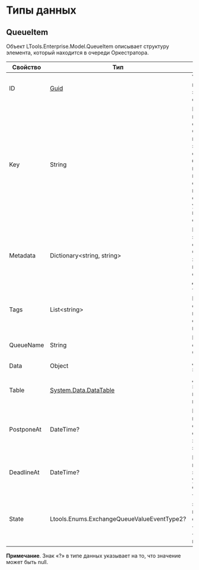 # Типы данных

## QueueItem

Объект LTools.Enterprise.Model.QueueItem описывает структуру элемента, который находится в очереди Оркестратора.


| Свойство    | Тип                                                             | Описание             |
| ----------- | --------------------------------------------------------------- | -------------------- |
| ID          | [Guid](https://docs.microsoft.com/ru-ru/dotnet/api/system.guid?view=net-6.0) | Уникальный идентификатор элемента очереди |
| Key         | String                                                          | Натуральный ключ элемента очереди. Содержательный идентификатор элемента очереди. Может быть глобальным в пределах очереди, в пределах всех очередей или уникальность может отсутствовать |
| Metadata    | Dictionary\<string, string>                                     | Метаданные элемента очереди. Словарь «Ключ-значение» с произвольными строковыми данными |
| Tags        | List\<string>                                                   | Теги элемента. Произвольные строки, по которым может осуществляться поиск элементов |
| QueueName   | String                                                          | Название очереди в Оркестраторе |
| Data        | Object                                                          | Данные элемента |
| Table       | [System.Data.DataTable](https://docs.microsoft.com/ru-ru/dotnet/api/system.data.datatable?view=net-5.0) | Данные элемента, представленные в виде таблицы |
| PostponeAt  | DateTime?                                                       | Время, до которого откладывается обработка значения элемента |
| DeadlineAt  | DateTime?                                                       | Время, после которого элемент удаляется из очереди |
| State       | Ltools.Enums.ExchangeQueueValueEventType2?                      | Текущий статус элемента в истории его статусов: «Успешно», «Ошибка общего вида» и т.д. |

**Примечание**. Знак «?» в типе данных указывает на то, что значение может быть null.
